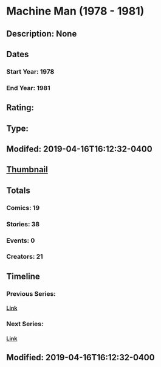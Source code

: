 # Machine Man (1978 - 1981)
## Description: None
## Dates
### Start Year: 1978
### End Year: 1981
## Rating: 
## Type: 
## Modifed: 2019-04-16T16:12:32-0400
## [Thumbnail](http://i.annihil.us/u/prod/marvel/i/mg/9/80/5cb6372943afd.jpg)
## Totals
### Comics: 19
### Stories: 38
### Events: 0
### Creators: 21
## Timeline
### Previous Series: 
#### [Link]()
### Next Series: 
#### [Link]()
## Modified: 2019-04-16T16:12:32-0400